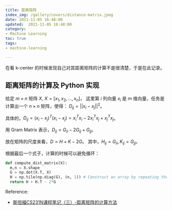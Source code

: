 ```yaml
---
title: 距离矩阵
index_img: /gallery/covers/distance-matrix.jpeg
date: 2021-11-05 16:48:00
updated:  2021-11-05 16:48:00
category: 
- Machine Learning
toc: true
tags: 
- machine-learning

---
```


<!-- omit in toc -->

在看 k-center 的时候发现自己对其距离矩阵的计算不是很清楚，于是在此记录。

<!-- more -->

## 距离矩阵的计算及 Python 实现

给定 $m\times n$ 矩阵 $X$, $X = [x_1, x_2,...,x_n]$，
这里第 $i$ 列向量 $x_i$ 是 $m$ 维向量，任务是计算出一个 $n\times n$ 矩阵，使得：
$D_{ij}=||x_i-x_j||^2$。

具体的，$D_{ij} = (x_i - x_j)^T(x_i-x_j)=x^T_ix_i-2x^T_ix_j+x^T_jx_j$。

用 Gram Matrix 表示，$D_{ij}=G_{ii}-2G_{ij}+G_{jj}$。

放在矩阵的尺度来看，$D = H + K -2G$。
其中，$H_{ij} = G_{ii}, K_{ij} = G_{jj}$。

根据最后一个式子，计算的时候可以避免循环：

``` python
def compute_dist_matrix(X):
  m,n = X.shape
  G = np.dot(X.T, X)
  H = np.tile(np.diag(G), (n, 1)) # Construct an array by repeating the number of times.
  return H + H.T - 2*G
```

Reference:
- [斯坦福CS231N课程笔记（三）-距离矩阵的计算方法](https://zhuanlan.zhihu.com/p/21341296)